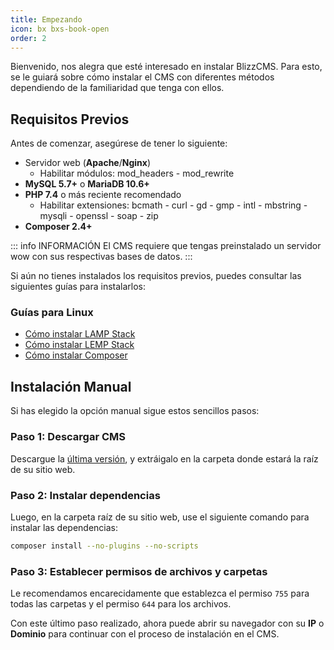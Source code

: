 ```yaml
---
title: Empezando
icon: bx bxs-book-open
order: 2
---
```


Bienvenido, nos alegra que esté interesado en instalar BlizzCMS. Para esto, se le guiará sobre cómo instalar el CMS con diferentes métodos dependiendo de la familiaridad que tenga con ellos.

## Requisitos Previos

Antes de comenzar, asegúrese de tener lo siguiente:

- Servidor web (**Apache**/**Nginx**)
    - Habilitar módulos: mod_headers - mod_rewrite
- **MySQL 5.7+** o **MariaDB 10.6+**
- **PHP 7.4** o más reciente recomendado
    - Habilitar extensiones: bcmath - curl - gd - gmp - intl - mbstring - mysqli - openssl - soap - zip
- **Composer 2.4+**

::: info INFORMACIÓN
El CMS requiere que tengas preinstalado un servidor wow con sus respectivas bases de datos.
:::

Si aún no tienes instalados los requisitos previos, puedes consultar las siguientes guías para instalarlos:

### Guías para Linux

- [Cómo instalar LAMP Stack](../blizzcms/guides/linux/lamp-stack.md)
- [Cómo instalar LEMP Stack](../blizzcms/guides/linux/lemp-stack.md)
- [Cómo instalar Composer](../blizzcms/guides/linux/composer.md)

## Instalación Manual

Si has elegido la opción manual sigue estos sencillos pasos:

### Paso 1: Descargar CMS

Descargue la [última versión](https://github.com/WoW-CMS/BlizzCMS/releases), y extráigalo en la carpeta donde estará la raíz de su sitio web.

### Paso 2: Instalar dependencias

Luego, en la carpeta raíz de su sitio web, use el siguiente comando para instalar las dependencias:

```bash
composer install --no-plugins --no-scripts
```

### Paso 3: Establecer permisos de archivos y carpetas

Le recomendamos encarecidamente que establezca el permiso `755` para todas las carpetas y el permiso `644` para los archivos.

Con este último paso realizado, ahora puede abrir su navegador con su **IP** o **Dominio** para continuar con el proceso de instalación en el CMS.
